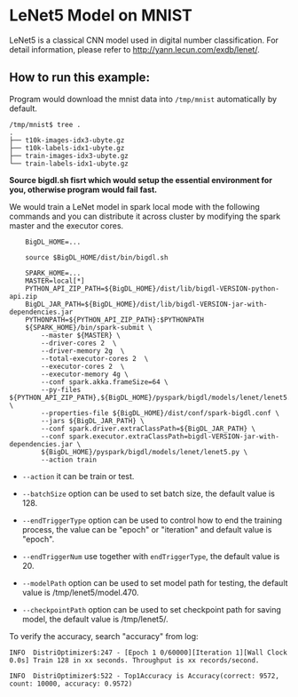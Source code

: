 # LeNet5 Model on MNIST

LeNet5 is a classical CNN model used in digital number classification. For detail information,
please refer to <http://yann.lecun.com/exdb/lenet/>.

## How to run this example:

Program would download the mnist data into ```/tmp/mnist``` automatically by default.

```
/tmp/mnist$ tree .
.
├── t10k-images-idx3-ubyte.gz
├── t10k-labels-idx1-ubyte.gz
├── train-images-idx3-ubyte.gz
└── train-labels-idx1-ubyte.gz

```

**Source bigdl.sh fisrt which would setup the essential environment for you, otherwise program would fail fast.**

We would train a LeNet model in spark local mode with the following commands and you can distribute it across cluster by modifying the spark master and the executor cores.

```
    BigDL_HOME=...

    source $BigDL_HOME/dist/bin/bigdl.sh

    SPARK_HOME=...
    MASTER=local[*]
    PYTHON_API_ZIP_PATH=${BigDL_HOME}/dist/lib/bigdl-VERSION-python-api.zip
    BigDL_JAR_PATH=${BigDL_HOME}/dist/lib/bigdl-VERSION-jar-with-dependencies.jar
    PYTHONPATH=${PYTHON_API_ZIP_PATH}:$PYTHONPATH
    ${SPARK_HOME}/bin/spark-submit \
        --master ${MASTER} \
        --driver-cores 2  \
        --driver-memory 2g  \
        --total-executor-cores 2  \
        --executor-cores 2  \
        --executor-memory 4g \
        --conf spark.akka.frameSize=64 \
        --py-files ${PYTHON_API_ZIP_PATH},${BigDL_HOME}/pyspark/bigdl/models/lenet/lenet5.py  \
        --properties-file ${BigDL_HOME}/dist/conf/spark-bigdl.conf \
        --jars ${BigDL_JAR_PATH} \
        --conf spark.driver.extraClassPath=${BigDL_JAR_PATH} \
        --conf spark.executor.extraClassPath=bigdl-VERSION-jar-with-dependencies.jar \
        ${BigDL_HOME}/pyspark/bigdl/models/lenet/lenet5.py \
        --action train
 ```


* ```--action``` it can be train or test.

* ```--batchSize``` option can be used to set batch size, the default value is 128.

* ```--endTriggerType``` option can be used to control how to end the training process, the value can be "epoch" or "iteration" and default value is "epoch".

* ```--endTriggerNum``` use together with ```endTriggerType```, the default value is 20.

* ```--modelPath``` option can be used to set model path for testing, the default value is /tmp/lenet5/model.470.

* ```--checkpointPath``` option can be used to set checkpoint path for saving model, the default value is /tmp/lenet5/.

To verify the accuracy, search "accuracy" from log:

```
INFO  DistriOptimizer$:247 - [Epoch 1 0/60000][Iteration 1][Wall Clock 0.0s] Train 128 in xx seconds. Throughput is xx records/second.

INFO  DistriOptimizer$:522 - Top1Accuracy is Accuracy(correct: 9572, count: 10000, accuracy: 0.9572)


```
